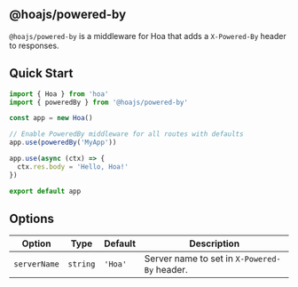 ## @hoajs/powered-by

`@hoajs/powered-by` is a middleware for Hoa that adds a `X-Powered-By` header to responses.

## Quick Start

```js
import { Hoa } from 'hoa'
import { poweredBy } from '@hoajs/powered-by'

const app = new Hoa()

// Enable PoweredBy middleware for all routes with defaults
app.use(poweredBy('MyApp'))

app.use(async (ctx) => {
  ctx.res.body = 'Hello, Hoa!'
})

export default app
```

## Options

| Option                | Type | Default | Description                                |
|-----------------------| --- | --- |--------------------------------------------|
| `serverName`          | `string` | `'Hoa'` | Server name to set in `X-Powered-By` header. |

